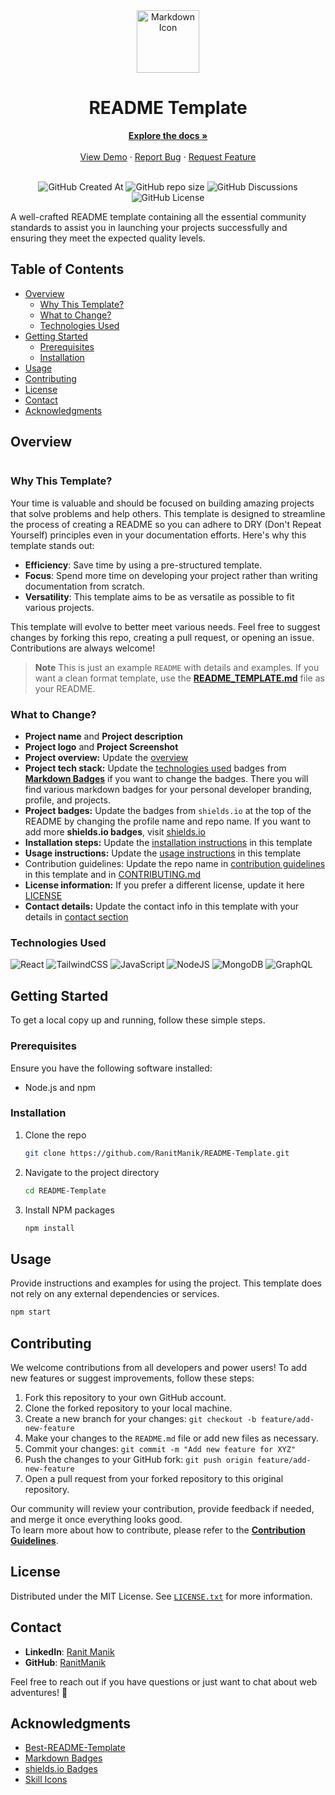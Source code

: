 <div align="center">
  <img width="100px" src="https://skillicons.dev/icons?i=md" alt="Markdown Icon">
  <h1>README Template</h1>
  <a href="https://github.com/RanitManik/README-Template"><strong>Explore the docs »</strong></a>
  <br>
  <br>
  <a href="https://github.com/RanitManik/README-Template">View Demo</a>
  ·
  <a href=".github/ISSUE_TEMPLATE/bug_report.md">Report Bug</a>
  ·
  <a href=".github/ISSUE_TEMPLATE/feature_request.md">Request Feature</a>
  <br/>
  <br/>

![GitHub Created At](https://img.shields.io/github/created-at/RanitManik/README-Template)
![GitHub repo size](https://img.shields.io/github/repo-size/RanitManik/README-Template)
![GitHub Discussions](https://img.shields.io/github/discussions/RanitManik/README-Template)
![GitHub License](https://img.shields.io/github/license/RanitManik/README-Template)

</div>

A well-crafted README template containing all the essential community standards to assist you in launching your projects
successfully and ensuring they meet the expected quality levels.

## Table of Contents

- [Overview](#overview)
    - [Why This Template?](#why-this-template)
    - [What to Change?](#what-to-change)
    - [Technologies Used](#technologies-used)
- [Getting Started](#getting-started)
    - [Prerequisites](#prerequisites)
    - [Installation](#installation)
- [Usage](#usage)
- [Contributing](#contributing)
- [License](#license)
- [Contact](#contact)
- [Acknowledgments](#acknowledgments)

## Overview

<img src="https://raw.githubusercontent.com/RanitManik/images/main/README-Template.jpg?token=GHSAT0AAAAAACS664ER4P4Y6FLYZDEOTPUSZTNIWQA" alt="">

### Why This Template?

Your time is valuable and should be focused on building amazing projects that solve problems and help others. This
template is designed to streamline the process of creating a README so you can adhere to DRY (Don't Repeat Yourself)
principles even in your documentation efforts. Here's why this template stands out:

- **Efficiency**: Save time by using a pre-structured template.
- **Focus**: Spend more time on developing your project rather than writing documentation from scratch.
- **Versatility**: This template aims to be as versatile as possible to fit various projects.

This template will evolve to better meet various needs. Feel free to suggest changes by forking this repo, creating a
pull request, or opening an issue. Contributions are always welcome!

> **Note**
> This is just an example `README` with details and examples.
> If you want a clean format template, use the **[README_TEMPLATE.md](README_TEMPLATE.md)** file as your README.

### What to Change?

- **Project name** and **Project description**
- **Project logo** and **Project Screenshot**
- **Project overview:** Update the [overview](#overview)
- **Project tech stack:** Update the [technologies used](#technologies-used) badges
  from **[Markdown Badges](https://github.com/Ileriayo/markdown-badges)** if you want to change the badges. There you will
  find various markdown badges for your personal developer branding, profile, and projects.
- **Project badges:** Update the badges from `shields.io` at the top of the README by changing the profile name and repo
  name.
  If you want to add more **shields.io badges**, visit [shields.io](https://shields.io/badges)
- **Installation steps:** Update the [installation instructions](#installation) in this template
- **Usage instructions:** Update the [usage instructions](#usage) in this template
- Contribution guidelines: Update the repo name in [contribution guidelines](#contributing) in this template and
  in [CONTRIBUTING.md](.github/CONTRIBUTING.md)
- **License information:** If you prefer a different license, update it here [LICENSE](LICENSE)
- **Contact details:** Update the contact info in this template with your details in [contact section](#contact)

### Technologies Used

![React](https://img.shields.io/badge/react-%2320232a.svg?style=for-the-badge&logo=react&logoColor=%2361DAFB)
![TailwindCSS](https://img.shields.io/badge/tailwindcss-%2338B2AC.svg?style=for-the-badge&logo=tailwind-css&logoColor=white)
![JavaScript](https://img.shields.io/badge/JavaScript-F7DF1E?style=for-the-badge&logo=javascript&logoColor=black)
![NodeJS](https://img.shields.io/badge/node.js-6DA55F?style=for-the-badge&logo=node.js&logoColor=white)
![MongoDB](https://img.shields.io/badge/MongoDB-%234ea94b.svg?style=for-the-badge&logo=mongodb&logoColor=white)
![GraphQL](https://img.shields.io/badge/-GraphQL-E10098?style=for-the-badge&logo=graphql&logoColor=white)

## Getting Started

To get a local copy up and running, follow these simple steps.

### Prerequisites

Ensure you have the following software installed:

- Node.js and npm

### Installation

1. Clone the repo
   ```sh
   git clone https://github.com/RanitManik/README-Template.git
   ```
2. Navigate to the project directory
   ```sh
   cd README-Template
   ```
3. Install NPM packages
   ```sh
   npm install
   ```

## Usage

Provide instructions and examples for using the project. This template does not rely on any external dependencies or
services.

```sh
npm start
```

## Contributing

We welcome contributions from all developers and power users! To add new features or suggest improvements, follow these
steps:

1. Fork this repository to your own GitHub account.
2. Clone the forked repository to your local machine.
3. Create a new branch for your changes: `git checkout -b feature/add-new-feature`
4. Make your changes to the `README.md` file or add new files as necessary.
5. Commit your changes: `git commit -m "Add new feature for XYZ"`
6. Push the changes to your GitHub fork: `git push origin feature/add-new-feature`
7. Open a pull request from your forked repository to this original repository.

Our community will review your contribution, provide feedback if needed, and merge it once everything looks good.
<br/>
To learn more about how to contribute, please refer to the **[Contribution Guidelines](.github/CONTRIBUTING.md)**.

## License

Distributed under the MIT License. See [`LICENSE.txt`](LICENSE) for more information.

## Contact

- **LinkedIn**: [Ranit Manik](https://www.linkedin.com/in/ranit-manik/)
- **GitHub**: [RanitManik](https://github.com/RanitManik)

Feel free to reach out if you have questions or just want to chat about web adventures! 🚀

## Acknowledgments

- [Best-README-Template](https://github.com/othneildrew/Best-README-Template)
- [Markdown Badges](https://github.com/Ileriayo/markdown-badges)
- [shields.io Badges](https://shields.io/)
- [Skill Icons](https://github.com/tandpfun/skill-icons)
